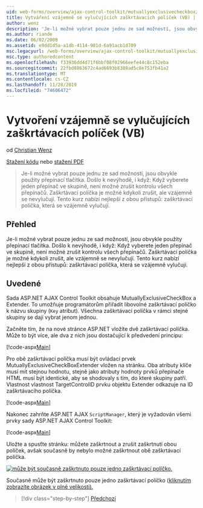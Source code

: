 ```yaml
---
uid: web-forms/overview/ajax-control-toolkit/mutuallyexclusivecheckbox/creating-mutually-exclusive-checkboxes-vb
title: Vytváření vzájemně se vylučujících zaškrtávacích políček (VB) | Microsoft Docs
author: wenz
description: 'Je-li možné vybrat pouze jednu ze sad možností, jsou obvykle použity přepínací tlačítka. Došlo k nevýhodě, i když: je vybráno jedno přepínač ve skupině,...'
ms.author: riande
ms.date: 06/02/2008
ms.assetid: e9dd1d5a-a1db-4114-981d-6a91acb1d709
msc.legacyurl: /web-forms/overview/ajax-control-toolkit/mutuallyexclusivecheckbox/creating-mutually-exclusive-checkboxes-vb
msc.type: authoredcontent
ms.openlocfilehash: f33936dd4d71f6bbf08f02966eefe44c8c152eba
ms.sourcegitcommit: 22fbd8863672c4ad6693b8388ad5c8e753fb41a2
ms.translationtype: MT
ms.contentlocale: cs-CZ
ms.lasthandoff: 11/28/2019
ms.locfileid: "74606472"
---
```

# <a name="creating-mutually-exclusive-checkboxes-vb"></a>Vytvoření vzájemně se vylučujících zaškrtávacích políček (VB)

od [Christian Wenz](https://github.com/wenz)

[Stažení kódu](https://download.microsoft.com/download/9/3/f/93f8daea-bebd-4821-833b-95205389c7d0/MutuallyExclusiveCheckBox0.vb.zip) nebo [stažení PDF](https://download.microsoft.com/download/b/6/a/b6ae89ee-df69-4c87-9bfb-ad1eb2b23373/mutuallyexclusivecheckbox0VB.pdf)

> Je-li možné vybrat pouze jednu ze sad možností, jsou obvykle použity přepínací tlačítka. Došlo k nevýhodě, i když: Když vyberete jeden přepínač ve skupině, není možné zrušit kontrolu všech přepínačů. Zaškrtávací políčka je možné kdykoli zrušit, ale vzájemně se nevylučují. Tento kurz nabízí nejlepší z obou přístupů: zaškrtávací políčka, která se vzájemně vylučují.

## <a name="overview"></a>Přehled

Je-li možné vybrat pouze jednu ze sad možností, jsou obvykle použity přepínací tlačítka. Došlo k nevýhodě, i když: Když vyberete jeden přepínač ve skupině, není možné zrušit kontrolu všech přepínačů. Zaškrtávací políčka je možné kdykoli zrušit, ale vzájemně se nevylučují. Tento kurz nabízí nejlepší z obou přístupů: zaškrtávací políčka, která se vzájemně vylučují.

## <a name="steps"></a>Uvedené

Sada ASP.NET AJAX Control Toolkit obsahuje MutuallyExclusiveCheckBox a Extender. To umožňuje programátorům přiřadit libovolné zaškrtávací políčko k názvu skupiny (`Key` atribut). Všechna zaškrtávací políčka v rámci stejné skupiny se dají vybrat jenom jednou.

Začněte tím, že na nové stránce ASP.NET vložíte dvě zaškrtávací políčka. Může to být více, ale dva z nich jsou dostačující k předvedení principu:

[!code-aspx[Main](creating-mutually-exclusive-checkboxes-vb/samples/sample1.aspx)]

Pro obě zaškrtávací políčka musí být ovládací prvek MutuallyExclusiveCheckBoxExtender vložen na stránku. Oba atributy klíče musí mít stejnou hodnotu, stejně jako atributy hodnoty prvků přepínače HTML musí být identické, aby se shodovaly s tím, do které skupiny patří. Vlastnost vlastnost TargetControlID prvku objektu Extender odkazuje na ID zaškrtávacího políčka.

[!code-aspx[Main](creating-mutually-exclusive-checkboxes-vb/samples/sample2.aspx)]

Nakonec zahrňte ASP.NET AJAX `ScriptManager`, který je vyžadován všemi prvky sady ASP.NET AJAX Control Toolkit:

[!code-aspx[Main](creating-mutually-exclusive-checkboxes-vb/samples/sample3.aspx)]

Uložte a spusťte stránku: můžete zaškrtnout a zrušit zaškrtnutí obou políček, avšak současně by nebylo možné zaškrtnout obě zaškrtávací políčka.

[![může být současně zaškrtnuto pouze jedno zaškrtávací políčko.](creating-mutually-exclusive-checkboxes-vb/_static/image2.png)](creating-mutually-exclusive-checkboxes-vb/_static/image1.png)

Současně může být zaškrtnuto pouze jedno zaškrtávací políčko ([kliknutím zobrazíte obrázek v plné velikosti).](creating-mutually-exclusive-checkboxes-vb/_static/image3.png)

> [!div class="step-by-step"]
> [Předchozí](creating-mutually-exclusive-checkboxes-cs.md)
